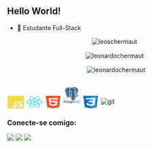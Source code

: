 ## Hello World!

- 🌱 Estudante Full-Stack

<p align="center">
    <img align="center" src="https://github-readme-stats.vercel.app/api/top-langs?username=leonardochermaut&show_icons=true&theme=dark&locale=en&layout=compact" alt="leoschermaut" />
</p>

<p align="center">
    <img align="center" src="https://github-readme-streak-stats.herokuapp.com/?user=leonardochermaut&theme=dark" alt="leonardochermaut" />
</p>

<p align="center">&nbsp;
    <img align="center" src="https://github-readme-stats.vercel.app/api?username=leonardochermaut&show_icons=true&theme=dark&locale=en" alt="leonardochermaut" />
</p>

<div style="display: inline_block"><br>
  <img align="center" alt="Leo-Js" height="30" width="40" src="https://raw.githubusercontent.com/devicons/devicon/master/icons/javascript/javascript-plain.svg">
  <img align="center" alt="Leo-React" height="30" width="40" src="https://raw.githubusercontent.com/devicons/devicon/master/icons/react/react-original.svg">
  <img align="center" alt="Leo-HTML" height="30" width="40" src="https://raw.githubusercontent.com/devicons/devicon/master/icons/html5/html5-original.svg">
  <img src="https://raw.githubusercontent.com/devicons/devicon/master/icons/postgresql/postgresql-original-wordmark.svg" alt="postgresql" width="40" height="40"/>
  <img align="center" alt="Leo-CSS" height="30" width="40" src="https://raw.githubusercontent.com/devicons/devicon/master/icons/css3/css3-original.svg">
  <img src="https://www.vectorlogo.zone/logos/git-scm/git-scm-icon.svg" alt="git" width="40" height="40"/>
  
</div>
  
  
  
<div>

 <h3 align="left">Conecte-se comigo:</h3>
<a align="center" href="https://instagram.com/leoschrmt" target="_blank"><img src="https://img.shields.io/badge/-Instagram-%23E4405F?style=for-the-badge&logo=instagram&logoColor=white" target="_blank"></a>
<a align="center" href = "mailto:leo.chermaut@gmail.com"><img src="https://img.shields.io/badge/Gmail-D14836?style=for-the-badge&logo=gmail&logoColor=white" target="_blank"></a>
<a align="center" href="https://www.linkedin.com/in/leonardochermaut" target="_blank"><img src="https://img.shields.io/badge/-LinkedIn-%230077B5?style=for-the-badge&logo=linkedin&logoColor=white" target="_blank"></a>   
</div>


